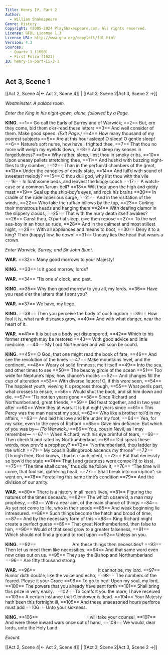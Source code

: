 ```yaml
---
Title: Henry IV, Part 2
Author: 
  - William Shakespeare
Genre: History
Copyright: ©2005-2024 PlayShakespeare.com. All rights reserved.
License: GFDL License 1.3
License URL: http://www.gnu.org/copyleft/fdl.html
Version: 4.3
Sources:
  - Quarto 1 (1600)
  - First Folio (1623)
ID: henry-iv-part-ii-3-1
---
```


## Act 3, Scene 1
[[Act 2, Scene 4|← Act 2, Scene 4]] | [[Act 3, Scene 2|Act 3, Scene 2 →]]

*Westminster. A palace room.*

*Enter the King in his night-gown, alone, followed by a Page.*

**KING.**
==1== Go call the Earls of Surrey and of Warwick;
==2== But, ere they come, bid them o’er-read these letters
==3== And well consider of them. Make good speed.
*(Exit Page.)*
==4== How many thousand of my poorest subjects
==5== Are at this hour asleep! O sleep! O gentle sleep!
==6== Nature’s soft nurse, how have I frighted thee,
==7== That thou no more wilt weigh my eyelids down,
==8== And steep my senses in forgetfulness?
==9== Why rather, sleep, liest thou in smoky cribs,
==10== Upon uneasy pallets stretching thee,
==11== And hush’d with buzzing night-flies to thy slumber,
==12== Than in the perfum’d chambers of the great,
==13== Under the canopies of costly state,
==14== And lull’d with sound of sweetest melody?
==15== O thou dull god, why li’st thou with the vile
==16== In loathsome beds, and leavest the kingly couch
==17== A watch-case or a common ’larum-bell?
==18== Wilt thou upon the high and giddy mast
==19== Seal up the ship-boy’s eyes, and rock his brains
==20== In cradle of the rude imperious surge,
==21== And in the visitation of the winds,
==22== Who take the ruffian billows by the top,
==23== Curling their monstrous heads and hanging them
==24== With deafing clamor in the slippery clouds,
==25== That with the hurly death itself awakes?
==26== Canst thou, O partial sleep, give then repose
==27== To the wet sea-boy in an hour so rude,
==28== And in the calmest and most stillest night,
==29== With all appliances and means to boot,
==30== Deny it to a king? Then (happy) low, lie down!
==31== Uneasy lies the head that wears a crown.

*Enter Warwick, Surrey, and Sir John Blunt.*

**WAR.**
==32== Many good morrows to your Majesty!

**KING.**
==33== Is it good morrow, lords?

**WAR.**
==34== ’Tis one a’ clock, and past.

**KING.**
==35== Why then good morrow to you all, my lords.
==36== Have you read o’er the letters that I sent you?

**WAR.**
==37== We have, my liege.

**KING.**
==38== Then you perceive the body of our kingdom
==39== How foul it is, what rank diseases grow,
==40== And with what danger, near the heart of it.

**WAR.**
==41== It is but as a body yet distempered,
==42== Which to his former strength may be restored
==43== With good advice and little medicine.
==44== My Lord Northumberland will soon be cool’d.

**KING.**
==45== O God, that one might read the book of fate,
==46== And see the revolution of the times
==47== Make mountains level, and the continent,
==48== Weary of solid firmness, melt itself
==49== Into the sea, and other times to see
==50== The beachy girdle of the ocean
==51== Too wide for Neptune’s hips; how chance’s mocks
==52== And changes fill the cup of alteration
==53== With diverse liquors! O, if this were seen,
==54== The happiest youth, viewing his progress through,
==55== What perils past, what crosses to ensue,
==56== Would shut the book, and sit him down and die.
==57== ’Tis not ten years gone
==58== Since Richard and Northumberland, great friends,
==59== Did feast together, and in two year after
==60== Were they at wars. It is but eight years since
==61== This Percy was the man nearest my soul,
==62== Who like a brother toil’d in my affairs,
==63== And laid his love and life under my foot,
==64== Yea, for my sake, even to the eyes of Richard
==65== Gave him defiance. But which of you was by⁠—
*(To Warwick.)*
==66== You, cousin Nevil, as I may remember⁠—
==67== When Richard, with his eye brimful of tears,
==68== Then check’d and rated by Northumberland,
==69== Did speak these words, now prov’d a prophecy?
==70== “Northumberland, thou ladder by the which
==71== My cousin Bullingbrook ascends my throne”
==72== (Though then, God knows, I had no such intent,
==73== But that necessity so bow’d the state
==74== That I and greatness were compell’d to kiss),
==75== “The time shall come,” thus did he follow it,
==76== “The time will come, that foul sin, gathering head,
==77== Shall break into corruption”: so went on,
==78== Foretelling this same time’s condition
==79== And the division of our amity.

**WAR.**
==80== There is a history in all men’s lives,
==81== Figuring the natures of the times deceas’d,
==82== The which observ’d, a man may prophesy,
==83== With a near aim, of the main chance of things
==84== As yet not come to life, who in their seeds
==85== And weak beginning lie intreasured.
==86== Such things become the hatch and brood of time,
==87== And by the necessary form of this
==88== King Richard might create a perfect guess
==89== That great Northumberland, then false to him,
==90== Would of that seed grow to a greater falseness,
==91== Which should not find a ground to root upon
==92== Unless on you.

**KING.**
==92==         Are these things then necessities?
==93== Then let us meet them like necessities;
==94== And that same word even now cries out on us.
==95== They say the Bishop and Northumberland
==96== Are fifty thousand strong.

**WAR.**
==96==               It cannot be, my lord.
==97== Rumor doth double, like the voice and echo,
==98== The numbers of the feared. Please it your Grace
==99== To go to bed. Upon my soul, my lord,
==100== The powers that you already have sent forth
==101== Shall bring this prize in very easily.
==102== To comfort you the more, I have received
==103== A certain instance that Glendower is dead.
==104== Your Majesty hath been this fortnight ill,
==105== And these unseasoned hours perforce must add
==106== Unto your sickness.

**KING.**
==106==            I will take your counsel,
==107== And were these inward wars once out of hand,
==108== We would, dear lords, unto the Holy Land.

*Exeunt.*

[[Act 2, Scene 4|← Act 2, Scene 4]] | [[Act 3, Scene 2|Act 3, Scene 2 →]]